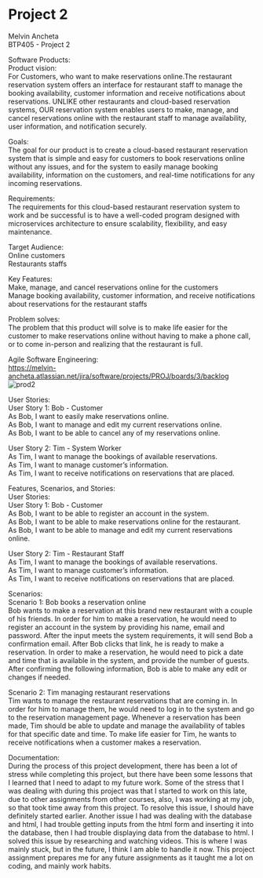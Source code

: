 # Project 2
Melvin Ancheta  <br />
BTP405 - Project 2  <br />

Software Products:  <br />
Product vision:  <br />
For Customers, who want to make reservations online.The restaurant reservation system offers an interface for restaurant staff to manage the booking availability, customer information and receive notifications about reservations. UNLIKE other restaurants and cloud-based reservation systems, OUR reservation system enables users to make, manage, and cancel reservations online with the restaurant staff to manage availability, user information, and notification securely.  <br />

Goals:  <br />
The goal for our product is to create a cloud-based restaurant reservation system that is simple and easy for customers to book reservations online without any issues, and for the system to easily manage booking availability, information on the customers, and real-time notifications for any incoming reservations. <br />

Requirements: <br />
The requirements for this cloud-based restaurant reservation system to work and be successful is to have a well-coded program designed with microservices architecture to ensure scalability, flexibility, and easy maintenance. <br />

Target Audience: <br />
Online customers <br />
Restaurants staffs <br />

Key Features: <br />
Make, manage, and cancel reservations online for the customers <br />
Manage booking availability, customer information, and receive notifications about reservations for the restaurant staffs <br />

Problem solves: <br />
The problem that this product will solve is to make life easier for the customer to make reservations online without having to make a phone call, or to come in-person and realizing that the restaurant is full. <br />

Agile Software Engineering: <br />
https://melvin-ancheta.atlassian.net/jira/software/projects/PROJ/boards/3/backlog
![prod2](https://github.com/MeltinHD/project2/assets/63826309/311a3938-2ed3-4e31-88fa-e7fb34a9a78c)

User Stories: <br />
User Story 1: Bob - Customer <br />
As Bob, I want to easily make reservations online. <br />
As Bob, I want to manage and edit my current reservations online. <br />
As Bob, I want to be able to cancel any of my reservations online. <br />

User Story 2: Tim - System Worker <br />
As Tim, I want to manage the bookings of available reservations. <br />
As Tim, I want to manage customer’s information. <br />
As Tim, I want to receive notifications on reservations that are placed. <br />

Features, Scenarios, and Stories: <br />
User Stories: <br />
User Story 1: Bob - Customer <br />
As Bob, I want to be able to register an account in the system. <br />
As Bob, I want to be able to make reservations online for the restaurant. <br />
As Bob, I want to be able to manage and edit my current reservations online. <br />

User Story 2: Tim - Restaurant Staff <br />
As Tim, I want to manage the bookings of available reservations. <br />
As Tim, I want to manage customer’s information. <br />
As Tim, I want to receive notifications on reservations that are placed. <br />

Scenarios: <br />
Scenario 1: Bob books a reservation online <br />
Bob wants to make a reservation at this brand new restaurant with a couple of his friends. In order for him to make a reservation, he would need to register an account in the system by providing his name, email and password. After the input meets the system requirements, it will send Bob a confirmation email. After Bob clicks that link, he is ready to make a reservation. In order to make a reservation, he would need to pick a date and time that is available in the system, and provide the number of guests. After confirming the following information, Bob is able to make any edit or changes if needed. <br />

Scenario 2: Tim managing restaurant reservations <br />
Tim wants to manage the restaurant reservations that are coming in. In order for him to manage them, he would need to log in to the system and go to the reservation management page. Whenever a reservation has been made, Tim should be able to update and manage the availability of tables for that specific date and time. To make life easier for Tim, he wants to receive notifications when a customer makes a reservation. <br />

Documentation: <br />
During the process of this project development, there has been a lot of stress while completing this project, but there have been some lessons that I learned that I need to adapt to my future work. Some of the stress that I was dealing with during this project was that I started to work on this late, due to other assignments from other courses, also, I was working at my job, so that took time away from this project. To resolve this issue, I should have definitely started earlier. Another issue I had was dealing with the database and html, I had trouble getting inputs from the html form and inserting it into the database, then I had trouble displaying data from the database to html. I solved this issue by researching and watching videos. This is where I was mainly stuck, but in the future, I think I am able to handle it now. This project assignment prepares me for any future assignments as it taught me a lot on coding, and mainly work habits. <br />
